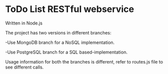 # ToDo List RESTful webservice
Written in Node.js

The project has two versions in different branches: 

-Use MongoDB branch for a NoSQL implementation.

-Use PostgreSQL branch for a SQL based-implementation.

Usage information for both the branches is different, refer to routes.js file to see different calls.
